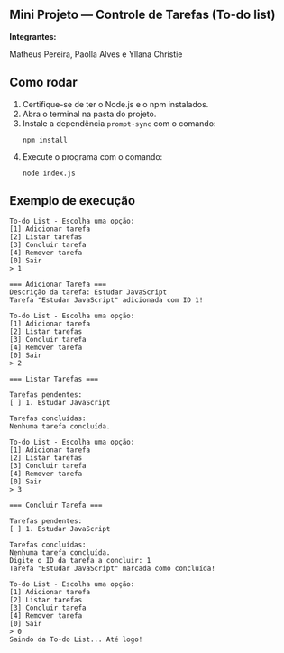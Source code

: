 ## Mini Projeto — Controle de Tarefas (To-do list)
**Integrantes:** 

Matheus Pereira, 
Paolla Alves e
Yllana Christie

## Como rodar
1. Certifique-se de ter o Node.js e o npm instalados.
2. Abra o terminal na pasta do projeto.
3. Instale a dependência `prompt-sync` com o comando:
   ```
   npm install
   ```
4. Execute o programa com o comando:
   ```
   node index.js
   ```

## Exemplo de execução
```
To-do List - Escolha uma opção:
[1] Adicionar tarefa
[2] Listar tarefas
[3] Concluir tarefa
[4] Remover tarefa
[0] Sair
> 1

=== Adicionar Tarefa ===
Descrição da tarefa: Estudar JavaScript
Tarefa "Estudar JavaScript" adicionada com ID 1!

To-do List - Escolha uma opção:
[1] Adicionar tarefa
[2] Listar tarefas
[3] Concluir tarefa
[4] Remover tarefa
[0] Sair
> 2

=== Listar Tarefas ===

Tarefas pendentes:
[ ] 1. Estudar JavaScript

Tarefas concluídas:
Nenhuma tarefa concluída.

To-do List - Escolha uma opção:
[1] Adicionar tarefa
[2] Listar tarefas
[3] Concluir tarefa
[4] Remover tarefa
[0] Sair
> 3

=== Concluir Tarefa ===

Tarefas pendentes:
[ ] 1. Estudar JavaScript

Tarefas concluídas:
Nenhuma tarefa concluída.
Digite o ID da tarefa a concluir: 1
Tarefa "Estudar JavaScript" marcada como concluída!

To-do List - Escolha uma opção:
[1] Adicionar tarefa
[2] Listar tarefas
[3] Concluir tarefa
[4] Remover tarefa
[0] Sair
> 0
Saindo da To-do List... Até logo!
```
